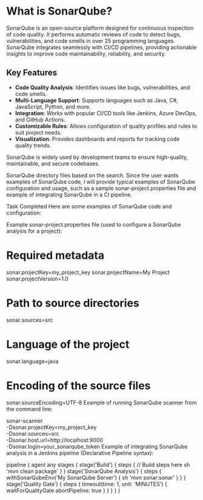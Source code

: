 # What is SonarQube?

SonarQube is an open-source platform designed for continuous inspection of code quality. It performs automatic reviews of code to detect bugs, vulnerabilities, and code smells in over 25 programming languages. SonarQube integrates seamlessly with CI/CD pipelines, providing actionable insights to improve code maintainability, reliability, and security.

## Key Features
- **Code Quality Analysis**: Identifies issues like bugs, vulnerabilities, and code smells.
- **Multi-Language Support**: Supports languages such as Java, C#, JavaScript, Python, and more.
- **Integration**: Works with popular CI/CD tools like Jenkins, Azure DevOps, and GitHub Actions.
- **Customizable Rules**: Allows configuration of quality profiles and rules to suit project needs.
- **Visualization**: Provides dashboards and reports for tracking code quality trends.

SonarQube is widely used by development teams to ensure high-quality, maintainable, and secure codebases.



SonarQube directory files based on the search. Since the user wants examples of SonarQube code, I will provide typical examples of SonarQube configuration and usage, such as a sample sonar-project.properties file and example of integrating SonarQube in a CI pipeline.


Task Completed
Here are some examples of SonarQube code and configuration:

Example sonar-project.properties file (used to configure a SonarQube analysis for a project):

# Required metadata
sonar.projectKey=my_project_key
sonar.projectName=My Project
sonar.projectVersion=1.0

# Path to source directories
sonar.sources=src

# Language of the project
sonar.language=java

# Encoding of the source files
sonar.sourceEncoding=UTF-8
Example of running SonarQube scanner from the command line:

sonar-scanner \
  -Dsonar.projectKey=my_project_key \
  -Dsonar.sources=src \
  -Dsonar.host.url=http://localhost:9000 \
  -Dsonar.login=your_sonarqube_token
Example of integrating SonarQube analysis in a Jenkins pipeline (Declarative Pipeline syntax):

pipeline {
    agent any
    stages {
        stage('Build') {
            steps {
                // Build steps here
                sh 'mvn clean package'
            }
        }
        stage('SonarQube Analysis') {
            steps {
                withSonarQubeEnv('My SonarQube Server') {
                    sh 'mvn sonar:sonar'
                }
            }
        }
        stage('Quality Gate') {
            steps {
                timeout(time: 1, unit: 'MINUTES') {
                    waitForQualityGate abortPipeline: true
                }
            }
        }
    }
}